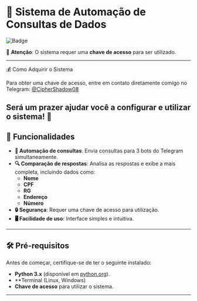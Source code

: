 # 🚀 Sistema de Automação de Consultas de Dados

![Badge](https://img.shields.io/badge/linguagem-Python3-blue)

🔐 **Atenção**: O sistema requer uma **chave de acesso** para ser utilizado.

---
💰 Como Adquirir o Sistema

Para obter uma chave de acesso, entre em contato diretamente comigo no Telegram:
[@CipherShadow08](https://t.me/CipherShadow08)

Será um prazer ajudar você a configurar e utilizar o sistema! 🚀
---

## 🌟 Funcionalidades

- **🤖 Automação de consultas**: Envia consultas para 3 bots do Telegram simultaneamente.
- **🔍 Comparação de respostas**: Analisa as respostas e exibe a mais completa, incluindo dados como:
  - **Nome**
  - **CPF**
  - **RG**
  - **Endereço**
  - **Número**
- **🔒 Segurança**: Requer uma chave de acesso para utilização.
- **🖥️ Facilidade de uso**: Interface simples e intuitiva.

---

## 🛠️ Pré-requisitos

Antes de começar, certifique-se de ter o seguinte instalado:

- **Python 3.x** (disponível em [python.org](https://www.python.org/)).
- **Terminal (Linux, Windows)
- **Chave de acesso** para utilizar o sistema.

---

